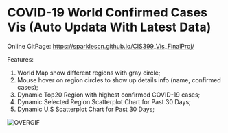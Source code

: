 # COVID-19 World Confirmed Cases Vis (Auto Updata With Latest Data)

Online GitPage:
https://sparklescn.github.io/CIS399_Vis_FinalProj/

Features:

1. World Map show different regions with gray circle;
2. Mouse hover on region circles to show up details info (name, confirmed cases);
3. Dynamic Top20 Region with highest confirmed COVID-19 cases;
4. Dynamic Selected Region Scatterplot Chart for Past 30 Days;
5. Dynamic U.S Scatterplot Chart for Past 30 Days;

![OVERGIF](https://github.com/SparklesCN/CIS399_Vis_FinalProj/blob/master/imgs/introduction.gif)
